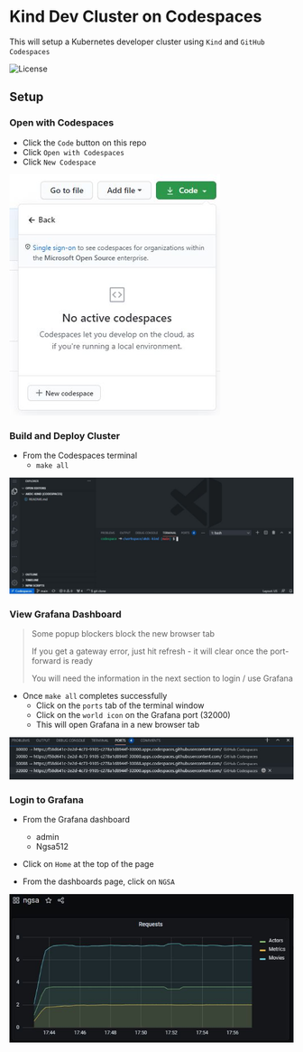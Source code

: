 # Kind Dev Cluster on Codespaces

This will setup a Kubernetes developer cluster using `Kind` and `GitHub Codespaces`

![License](https://img.shields.io/badge/license-MIT-green.svg)

## Setup

### Open with Codespaces

- Click the `Code` button on this repo
- Click `Open with Codespaces`
- Click `New Codespace`

![Create Codespace](./images/OpenWithCodespaces.jpg)

### Build and Deploy Cluster

- From the Codespaces terminal
  - `make all`

![Running Codespace](./images/RunningCodespace.jpg)

### View Grafana Dashboard

> Some popup blockers block the new browser tab
>
> If you get a gateway error, just hit refresh - it will clear once the port-forward is ready
>
> You will need the information in the next section to login / use Grafana

- Once `make all` completes successfully
  - Click on the `ports` tab of the terminal window
  - Click on the `world icon` on the Grafana port (32000)
  - This will open Grafana in a new browser tab

![Codespace Ports](./images/CodespacePorts.jpg)

### Login to Grafana

- From the Grafana dashboard
  - admin
  - Ngsa512

- Click on `Home` at the top of the page
- From the dashboards page, click on `NGSA`

![Grafana](./images/Grafana.jpg)
